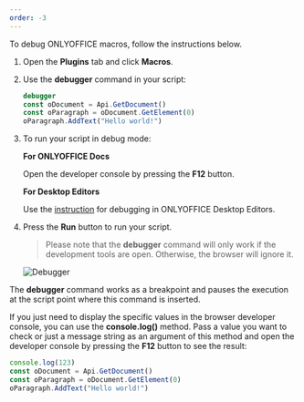 ```yaml
---
order: -3
---
```


To debug ONLYOFFICE macros, follow the instructions below.

1. Open the **Plugins** tab and click **Macros**.

2. Use the **debugger** command in your script:

   ``` javascript
   debugger
   const oDocument = Api.GetDocument()
   const oParagraph = oDocument.GetElement(0)
   oParagraph.AddText("Hello world!")
   ```

3. To run your script in debug mode:

   **For ONLYOFFICE Docs**

   Open the developer console by pressing the **F12** button.

   **For Desktop Editors**

   Use the [instruction](../../../Desktop%20Editors/Usage%20API/Debugging/index.md) for debugging in ONLYOFFICE Desktop Editors.

4. Press the **Run** button to run your script.

   > Please note that the **debugger** command will only work if the development tools are open. Otherwise, the browser will ignore it.

   ![Debugger](/assets/images/plugins/debugger.png)

The **debugger** command works as a breakpoint and pauses the execution at the script point where this command is inserted.

If you just need to display the specific values in the browser developer console, you can use the **console.log()** method. Pass a value you want to check or just a message string as an argument of this method and open the developer console by pressing the **F12** button to see the result:

``` javascript
console.log(123)
const oDocument = Api.GetDocument()
const oParagraph = oDocument.GetElement(0)
oParagraph.AddText("Hello world!")
```

